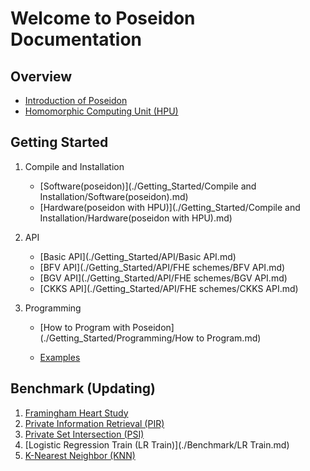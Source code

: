 # Welcome to Poseidon Documentation

## Overview

* [Introduction of Poseidon](./Overview/Poseidon_Basics.md)
* [Homomorphic Computing Unit (HPU)](./Overview/HPU.md)



## Getting Started

1. Compile and Installation

     * [Software(poseidon)](./Getting_Started/Compile and Installation/Software(poseidon).md)
     * [Hardware(poseidon with HPU)](./Getting_Started/Compile and Installation/Hardware(poseidon with HPU).md)

     
2. API

     * [Basic API](./Getting_Started/API/Basic API.md)
     * [BFV API](./Getting_Started/API/FHE schemes/BFV API.md)
     * [BGV API](./Getting_Started/API/FHE schemes/BGV API.md)
     * [CKKS API](./Getting_Started/API/FHE schemes/CKKS API.md)
     
3. Programming

     * [How to Program with Poseidon](./Getting_Started/Programming/How to Program.md)

     * [Examples](./Getting_Started/Programming/Examples.md)




## Benchmark (Updating)

1. [Framingham Heart Study](./Benchmark/Framingham.md)
2. [Private Information Retrieval (PIR)](./Benchmark/PIR.md)
3. [Private Set Intersection (PSI)](./Benchmark/PSI.md)
4. [Logistic Regression Train (LR Train)](./Benchmark/LR Train.md)
5. [K-Nearest Neighbor (KNN)](./Benchmark/knn.md)
